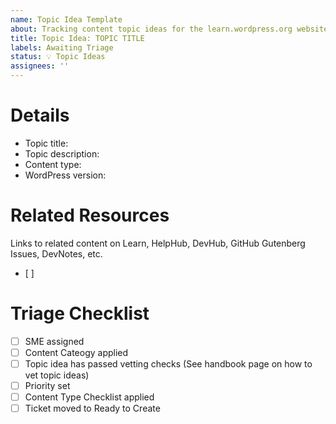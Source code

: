 ```yaml
---
name: Topic Idea Template
about: Tracking content topic ideas for the learn.wordpress.org website
title: Topic Idea: TOPIC TITLE
labels: Awaiting Triage
status: 💡 Topic Ideas
assignees: ''
---
```

<!--
The steps to translating content on Learn WordPress can be found in the handbook: https://make.wordpress.org/training/handbook/content-localization/.

Remember to update the title of this issue. Example: Greek translation for Lesson Plan "Introduction To Common Plugins"
-->

# Details
<!-- Please describe what this content topic is about-->
- Topic title: 
- Topic description: 
- Content type: 
- WordPress version: 

# Related Resources
Links to related content on Learn, HelpHub, DevHub, GitHub Gutenberg Issues, DevNotes, etc.
- [ ]

# Triage Checklist
- [ ] SME assigned
- [ ] Content Cateogy applied
- [ ] Topic idea has passed vetting checks (See handbook page on how to vet topic ideas)
- [ ] Priority set
- [ ] Content Type Checklist applied
- [ ] Ticket moved to Ready to Create 
